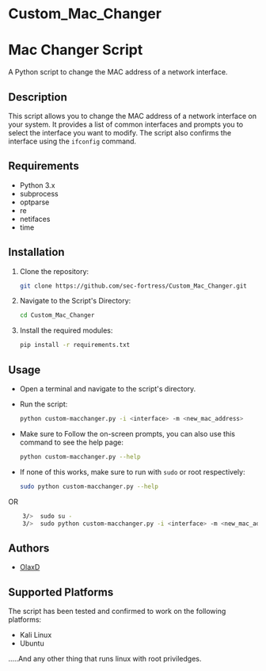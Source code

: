 # Custom_Mac_Changer

# Mac Changer Script

A Python script to change the MAC address of a network interface.

## Description

This script allows you to change the MAC address of a network interface on your system. It provides a list of common interfaces and prompts you to select the interface you want to modify. The script also confirms the interface using the `ifconfig` command.

## Requirements

- Python 3.x
- subprocess
- optparse
- re
- netifaces
- time

## Installation

1. Clone the repository:
   
   ```bash
   git clone https://github.com/sec-fortress/Custom_Mac_Changer.git

3. Navigate to the Script's Directory:
   
   ```bash
   cd Custom_Mac_Changer

4. Install the required modules:
   
   ```bash
   pip install -r requirements.txt

## Usage

- Open a terminal and navigate to the script's directory.
- Run the script:

  ```bash
  python custom-macchanger.py -i <interface> -m <new_mac_address>

- Make sure to Follow the on-screen prompts, you can also use this command to see the help page:

  ```bash
  python custom-macchanger.py --help

- If none of this works, make sure to run with `sudo` or root respectively:
  ```bash
  sudo python custom-macchanger.py --help
OR
   ```bash
       3/>  sudo su -  
       3/>  sudo python custom-macchanger.py -i <interface> -m <new_mac_address>
 ```

## Authors

- [OlaxD](https://sec-fortress.github.io)

## Supported Platforms

The script has been tested and confirmed to work on the following platforms:

- Kali Linux
- Ubuntu

.....And any other thing that runs linux with root priviledges.

